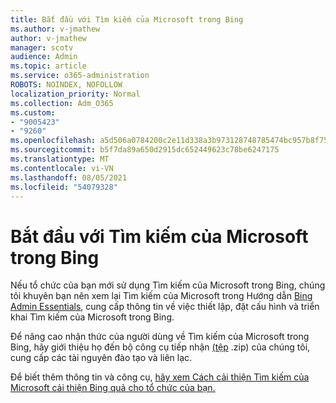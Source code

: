 ```yaml
---
title: Bắt đầu với Tìm kiếm của Microsoft trong Bing
ms.author: v-jmathew
author: v-jmathew
manager: scotv
audience: Admin
ms.topic: article
ms.service: o365-administration
ROBOTS: NOINDEX, NOFOLLOW
localization_priority: Normal
ms.collection: Adm_O365
ms.custom:
- "9005423"
- "9260"
ms.openlocfilehash: a5d506a0784200c2e11d338a3b973128748785474bc957b8f75f67a72324503b
ms.sourcegitcommit: b5f7da89a650d2915dc652449623c78be6247175
ms.translationtype: MT
ms.contentlocale: vi-VN
ms.lasthandoff: 08/05/2021
ms.locfileid: "54079328"
---
```

# <a name="get-started-with-microsoft-search-in-bing"></a>Bắt đầu với Tìm kiếm của Microsoft trong Bing

Nếu tổ chức của bạn mới sử dụng Tìm kiếm của Microsoft trong Bing, chúng tôi khuyên bạn nên xem lại Tìm kiếm của Microsoft trong Hướng dẫn [Bing Admin Essentials](https://go.microsoft.com/fwlink/p/?linkid=2127979), cung cấp thông tin về việc thiết lập, đặt cấu hình và triển khai Tìm kiếm của Microsoft trong Bing.

Để nâng cao nhận thức của người dùng về Tìm kiếm của Microsoft trong Bing, hãy giới thiệu họ đến bộ công cụ tiếp nhận [(tệp](https://go.microsoft.com/fwlink/p/?LinkID=2114710) .zip) của chúng tôi, cung cấp các tài nguyên đào tạo và liên lạc.

Để biết thêm thông tin và công cụ, [hãy xem Cách cải thiện Tìm kiếm của Microsoft cải thiện Bing quả cho tổ chức của bạn.](https://go.microsoft.com/fwlink/?linkid=2152022)

